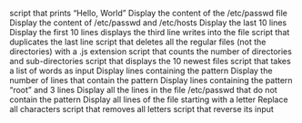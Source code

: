 script that prints “Hello, World”
Display the content of the /etc/passwd file
Display the content of /etc/passwd and /etc/hosts
Display the last 10 lines
Display the first 10 lines
displays the third line
writes into the file
script that duplicates the last line
script that deletes all the regular files (not the directories) with a .js extension
script that counts the number of directories and sub-directories
script that displays the 10 newest files
script that takes a list of words as input
Display lines containing the pattern
Display the number of lines that contain the pattern
Display lines containing the pattern “root” and 3 lines
Display all the lines in the file /etc/passwd that do not contain the pattern
Display all lines of the file starting with a letter
Replace all characters
script that removes all letters
script that reverse its input
